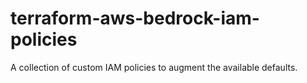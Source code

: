 # terraform-aws-bedrock-iam-policies
A collection of custom IAM policies to augment the available defaults.
